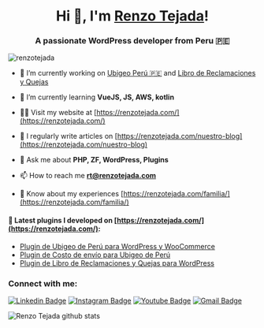 <h1 align="center">Hi 👋, I'm <a href="https://www.renzotejada.com">Renzo Tejada</a>!
<h3 align="center">A passionate WordPress developer from Peru 🇵🇪</h3>

<p align="left"> <img src="https://komarev.com/ghpvc/?username=renzotejada&label=Profile%20views&color=0e75b6&style=flat" alt="renzotejada" /> </p>

- 🔭 I’m currently working on [Ubigeo Perú 🇵🇪](https://github.com/RenzoTejada/ubigeo-peru) and [Libro de Reclamaciones y Quejas](https://github.com/RenzoTejada/libro-de-reclamaciones-y-quejas)

- 🌱 I’m currently learning **VueJS, JS, AWS, kotlin**

- 👨‍💻 Visit my website at [https://renzotejada.com/](https://renzotejada.com/)

- 📝 I regularly write articles on [https://renzotejada.com/nuestro-blog](https://renzotejada.com/nuestro-blog)

- 💬 Ask me about **PHP, ZF, WordPress, Plugins**

- 📫 How to reach me **rt@renzotejada.com**

- 📄 Know about my experiences [https://renzotejada.com/familia/](https://renzotejada.com/familia/)

#### 📝 Latest plugins I developed  on  [https://renzotejada.com/](https://renzotejada.com/):
- [Plugin de Ubigeo de Perú para WordPress y WooCommerce](https://renzotejada.com/plugin/ubigeo-peru/)
- [Plugin de Costo de envío para Ubigeo de Perú](https://renzotejada.com/plugin/costo-de-envio-de-ubigeo-de-peru-para-woocommerce/)
- [Plugin de Libro de Reclamaciones y Quejas para WordPress](https://renzotejada.com/libro-de-reclamaciones-y-quejas/)


<h3 align="left">Connect with me:</h3>
  
[![Linkedin Badge](https://img.shields.io/badge/-tejadarenzo-blue?style=flat-square&logo=Linkedin&logoColor=white&link=https://www.linkedin.com/in/tejadarenzo/)](https://https://www.linkedin.com/in/tejadarenzo/)
[![Instagram Badge](https://img.shields.io/badge/-rt_codes-purple?style=flat-square&logo=instagram&logoColor=white&link=https://www.instagram.com/rt_codes/)](https://www.instagram.com/rt_codes/)
[![Youtube Badge](https://img.shields.io/badge/-RenzoTejada-darkred?style=flat-square&logo=youtube&logoColor=white&link=https://www.youtube.com/c/RenzoTejada)](https://www.youtube.com/c/RenzoTejada)
[![Gmail Badge](https://img.shields.io/badge/-renzzo09@gmail.com-c14438?style=flat-square&logo=Gmail&logoColor=white&link=mailto:renzzo09@gmail.com)](mailto:renzzo09@gmail.com)



![Renzo Tejada github stats](https://github-readme-stats.vercel.app/api?username=renzotejada&show_icons=true&theme=vue)
